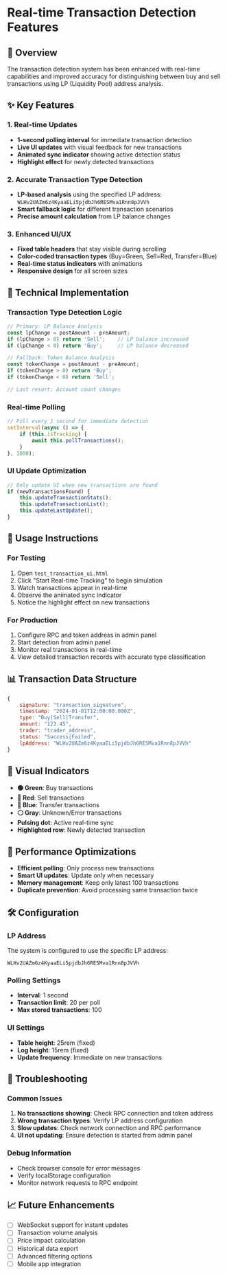 # Real-time Transaction Detection Features

## 🚀 Overview

The transaction detection system has been enhanced with real-time capabilities and improved accuracy for distinguishing between buy and sell transactions using LP (Liquidity Pool) address analysis.

## ✨ Key Features

### 1. Real-time Updates
- **1-second polling interval** for immediate transaction detection
- **Live UI updates** with visual feedback for new transactions
- **Animated sync indicator** showing active detection status
- **Highlight effect** for newly detected transactions

### 2. Accurate Transaction Type Detection
- **LP-based analysis** using the specified LP address: `WLHv2UAZm6z4KyaaELi5pjdbJh6RESMva1Rnn8pJVVh`
- **Smart fallback logic** for different transaction scenarios
- **Precise amount calculation** from LP balance changes

### 3. Enhanced UI/UX
- **Fixed table headers** that stay visible during scrolling
- **Color-coded transaction types** (Buy=Green, Sell=Red, Transfer=Blue)
- **Real-time status indicators** with animations
- **Responsive design** for all screen sizes

## 🔧 Technical Implementation

### Transaction Type Detection Logic

```javascript
// Primary: LP Balance Analysis
const lpChange = postAmount - preAmount;
if (lpChange > 0) return 'Sell';    // LP balance increased
if (lpChange < 0) return 'Buy';     // LP balance decreased

// Fallback: Token Balance Analysis
const tokenChange = postAmount - preAmount;
if (tokenChange > 0) return 'Buy';
if (tokenChange < 0) return 'Sell';

// Last resort: Account count changes
```

### Real-time Polling

```javascript
// Poll every 1 second for immediate detection
setInterval(async () => {
    if (this.isTracking) {
        await this.pollTransactions();
    }
}, 1000);
```

### UI Update Optimization

```javascript
// Only update UI when new transactions are found
if (newTransactionsFound) {
    this.updateTransactionStats();
    this.updateTransactionList();
    this.updateLastUpdate();
}
```

## 🎯 Usage Instructions

### For Testing
1. Open `test_transaction_ui.html`
2. Click "Start Real-time Tracking" to begin simulation
3. Watch transactions appear in real-time
4. Observe the animated sync indicator
5. Notice the highlight effect on new transactions

### For Production
1. Configure RPC and token address in admin panel
2. Start detection from admin panel
3. Monitor real transactions in real-time
4. View detailed transaction records with accurate type classification

## 📊 Transaction Data Structure

```javascript
{
    signature: "transaction_signature",
    timestamp: "2024-01-01T12:00:00.000Z",
    type: "Buy|Sell|Transfer",
    amount: "123.45",
    trader: "trader_address",
    status: "Success|Failed",
    lpAddress: "WLHv2UAZm6z4KyaaELi5pjdbJh6RESMva1Rnn8pJVVh"
}
```

## 🎨 Visual Indicators

- **🟢 Green**: Buy transactions
- **🔴 Red**: Sell transactions  
- **🔵 Blue**: Transfer transactions
- **⚪ Gray**: Unknown/Error transactions
- **Pulsing dot**: Active real-time sync
- **Highlighted row**: Newly detected transaction

## 🔄 Performance Optimizations

- **Efficient polling**: Only process new transactions
- **Smart UI updates**: Update only when necessary
- **Memory management**: Keep only latest 100 transactions
- **Duplicate prevention**: Avoid processing same transaction twice

## 🛠️ Configuration

### LP Address
The system is configured to use the specific LP address:
```
WLHv2UAZm6z4KyaaELi5pjdbJh6RESMva1Rnn8pJVVh
```

### Polling Settings
- **Interval**: 1 second
- **Transaction limit**: 20 per poll
- **Max stored transactions**: 100

### UI Settings
- **Table height**: 25rem (fixed)
- **Log height**: 15rem (fixed)
- **Update frequency**: Immediate on new transactions

## 🚨 Troubleshooting

### Common Issues
1. **No transactions showing**: Check RPC connection and token address
2. **Wrong transaction types**: Verify LP address configuration
3. **Slow updates**: Check network connection and RPC performance
4. **UI not updating**: Ensure detection is started from admin panel

### Debug Information
- Check browser console for error messages
- Verify localStorage configuration
- Monitor network requests to RPC endpoint

## 📈 Future Enhancements

- [ ] WebSocket support for instant updates
- [ ] Transaction volume analysis
- [ ] Price impact calculation
- [ ] Historical data export
- [ ] Advanced filtering options
- [ ] Mobile app integration 